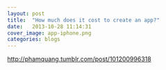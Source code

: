 ```yaml
---
layout: post
title:  "How much does it cost to create an app?"
date:   2013-10-28 11:14:31
cover_image: app-iphone.png
categories: blogs
---
```

http://phamquang.tumblr.com/post/101200996318